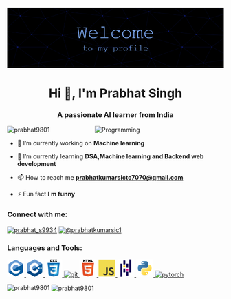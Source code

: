 ![logo](https://github.com/Prabhat9801/Prabhat9801/blob/main/github-header-image%20(3).png)
<h1 align="center">Hi 👋, I'm Prabhat Singh</h1>
<h3 align="center">A passionate AI learner from India</h3>
<img align="right" alt="Programming" width="300" src="![image](https://github.com/Prabhat9801/Prabhat9801/assets/147770486/741b4a55-26cd-49b2-9f11-419ab399c167)">

<p align="left"> <img src="https://komarev.com/ghpvc/?username=prabhat9801&label=Profile%20views&color=0e75b6&style=flat" alt="prabhat9801" /> </p>

- 🔭 I’m currently working on **Machine learning**

- 🌱 I’m currently learning **DSA,Machine learning and Backend web development**

- 📫 How to reach me **prabhatkumarsictc7070@gmail.com**

- ⚡ Fun fact **I m funny**

<h3 align="left">Connect with me:</h3>
<p align="left">
<a href="https://instagram.com/prabhat_s9934" target="blank"><img align="center" src="https://raw.githubusercontent.com/rahuldkjain/github-profile-readme-generator/master/src/images/icons/Social/instagram.svg" alt="prabhat_s9934" height="30" width="40" /></a>
<a href="https://www.hackerrank.com/@prabhatkumarsic1" target="blank"><img align="center" src="https://raw.githubusercontent.com/rahuldkjain/github-profile-readme-generator/master/src/images/icons/Social/hackerrank.svg" alt="@prabhatkumarsic1" height="30" width="40" /></a>
</p>

<h3 align="left">Languages and Tools:</h3>
<p align="left"> <a href="https://www.cprogramming.com/" target="_blank" rel="noreferrer"> <img src="https://raw.githubusercontent.com/devicons/devicon/master/icons/c/c-original.svg" alt="c" width="40" height="40"/> </a> <a href="https://www.w3schools.com/cpp/" target="_blank" rel="noreferrer"> <img src="https://raw.githubusercontent.com/devicons/devicon/master/icons/cplusplus/cplusplus-original.svg" alt="cplusplus" width="40" height="40"/> </a> <a href="https://www.w3schools.com/css/" target="_blank" rel="noreferrer"> <img src="https://raw.githubusercontent.com/devicons/devicon/master/icons/css3/css3-original-wordmark.svg" alt="css3" width="40" height="40"/> </a> <a href="https://git-scm.com/" target="_blank" rel="noreferrer"> <img src="https://www.vectorlogo.zone/logos/git-scm/git-scm-icon.svg" alt="git" width="40" height="40"/> </a> <a href="https://www.w3.org/html/" target="_blank" rel="noreferrer"> <img src="https://raw.githubusercontent.com/devicons/devicon/master/icons/html5/html5-original-wordmark.svg" alt="html5" width="40" height="40"/> </a> <a href="https://developer.mozilla.org/en-US/docs/Web/JavaScript" target="_blank" rel="noreferrer"> <img src="https://raw.githubusercontent.com/devicons/devicon/master/icons/javascript/javascript-original.svg" alt="javascript" width="40" height="40"/> </a> <a href="https://pandas.pydata.org/" target="_blank" rel="noreferrer"> <img src="https://raw.githubusercontent.com/devicons/devicon/2ae2a900d2f041da66e950e4d48052658d850630/icons/pandas/pandas-original.svg" alt="pandas" width="40" height="40"/> </a> <a href="https://www.python.org" target="_blank" rel="noreferrer"> <img src="https://raw.githubusercontent.com/devicons/devicon/master/icons/python/python-original.svg" alt="python" width="40" height="40"/> </a> <a href="https://pytorch.org/" target="_blank" rel="noreferrer"> <img src="https://www.vectorlogo.zone/logos/pytorch/pytorch-icon.svg" alt="pytorch" width="40" height="40"/> </a> </p>

<p><img align="left" src="https://github-readme-stats.vercel.app/api/top-langs?username=prabhat9801&show_icons=true&locale=en&layout=compact" alt="prabhat9801" /></p>

<p>&nbsp;<img align="center" src="https://github-readme-stats.vercel.app/api?username=prabhat9801&show_icons=true&locale=en" alt="prabhat9801" /></p>
